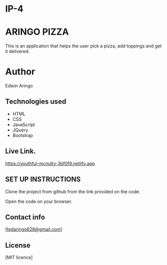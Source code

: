 # IP-4
# ARINGO PIZZA
 This is an application that helps the user pick a pizza, add toppings and get it delivered.

 # Author 
 Edwin Aringo

 ## Technologies used
 * HTML 
 * CSS
 * JavaScript
 * JQuery
 * Bootstrap
 ## Live Link.
 https://youthful-mcnulty-3bf0f9.netlify.app

 ## SET UP INSTRUCTIONS
  Clone the project from github from the link provided on the code.

  Open the code on your browser.

  ## Contact info
  [tedaringo628@gmail.com]

  ## License
   [MIT licence]
